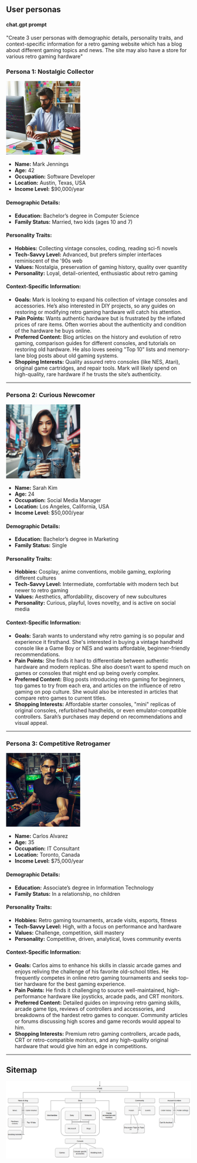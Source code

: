 User personas
---
#### chat.gpt prompt

"Create 3 user personas with demographic details, personality traits, and context-specific information for a retro gaming website which has a blog about different gaming topics and news. The site may also have a store for various retro gaming hardware"
### Persona 1: **Nostalgic Collector**


<img src="Mark.jpeg" alt="42 y.o. Software developer" style="width:40%; height:auto;">

- **Name:** Mark Jennings
- **Age:** 42
- **Occupation:** Software Developer
- **Location:** Austin, Texas, USA
- **Income Level:** $90,000/year

#### Demographic Details:
- **Education:** Bachelor’s degree in Computer Science
- **Family Status:** Married, two kids (ages 10 and 7)

#### Personality Traits:
- **Hobbies:** Collecting vintage consoles, coding, reading sci-fi novels
- **Tech-Savvy Level:** Advanced, but prefers simpler interfaces reminiscent of the '90s web
- **Values:** Nostalgia, preservation of gaming history, quality over quantity
- **Personality:** Loyal, detail-oriented, enthusiastic about retro gaming

#### Context-Specific Information:
- **Goals:** Mark is looking to expand his collection of vintage consoles and accessories. He’s also interested in DIY projects, so any guides on restoring or modifying retro gaming hardware will catch his attention.
- **Pain Points:** Wants authentic hardware but is frustrated by the inflated prices of rare items. Often worries about the authenticity and condition of the hardware he buys online.
- **Preferred Content:** Blog articles on the history and evolution of retro gaming, comparison guides for different consoles, and tutorials on restoring old hardware. He also loves seeing "Top 10" lists and memory-lane blog posts about old gaming systems.
- **Shopping Interests:** Quality assured retro consoles (like NES, Atari), original game cartridges, and repair tools. Mark will likely spend on high-quality, rare hardware if he trusts the site’s authenticity.

---

### Persona 2: **Curious Newcomer**

<img src="Sarah.jpeg" alt="24 y.o. Social Media Manager" style="width:40%; height:auto;">


- **Name:** Sarah Kim
- **Age:** 24
- **Occupation:** Social Media Manager
- **Location:** Los Angeles, California, USA
- **Income Level:** $50,000/year

#### Demographic Details:
- **Education:** Bachelor’s degree in Marketing
- **Family Status:** Single

#### Personality Traits:
- **Hobbies:** Cosplay, anime conventions, mobile gaming, exploring different cultures
- **Tech-Savvy Level:** Intermediate, comfortable with modern tech but newer to retro gaming
- **Values:** Aesthetics, affordability, discovery of new subcultures
- **Personality:** Curious, playful, loves novelty, and is active on social media

#### Context-Specific Information:
- **Goals:** Sarah wants to understand why retro gaming is so popular and experience it firsthand. She's interested in buying a vintage handheld console like a Game Boy or NES and wants affordable, beginner-friendly recommendations.
- **Pain Points:** She finds it hard to differentiate between authentic hardware and modern replicas. She also doesn’t want to spend much on games or consoles that might end up being overly complex.
- **Preferred Content:** Blog posts introducing retro gaming for beginners, top games to try from each era, and articles on the influence of retro gaming on pop culture. She would also be interested in articles that compare retro games to current titles.
- **Shopping Interests:** Affordable starter consoles, "mini" replicas of original consoles, refurbished handhelds, or even emulator-compatible controllers. Sarah’s purchases may depend on recommendations and visual appeal.

---

### Persona 3: **Competitive Retrogamer**

<img src="Carlos.jpeg" alt="35 y.o. IT consultant" style="width:40%; height:auto;">


- **Name:** Carlos Alvarez
- **Age:** 35
- **Occupation:** IT Consultant
- **Location:** Toronto, Canada
- **Income Level:** $75,000/year

#### Demographic Details:
- **Education:** Associate’s degree in Information Technology
- **Family Status:** In a relationship, no children

#### Personality Traits:
- **Hobbies:** Retro gaming tournaments, arcade visits, esports, fitness
- **Tech-Savvy Level:** High, with a focus on performance and hardware
- **Values:** Challenge, competition, skill mastery
- **Personality:** Competitive, driven, analytical, loves community events

#### Context-Specific Information:
- **Goals:** Carlos aims to enhance his skills in classic arcade games and enjoys reliving the challenge of his favorite old-school titles. He frequently competes in online retro gaming tournaments and seeks top-tier hardware for the best gaming experience.
- **Pain Points:** He finds it challenging to source well-maintained, high-performance hardware like joysticks, arcade pads, and CRT monitors.
- **Preferred Content:** Detailed guides on improving retro gaming skills, arcade game tips, reviews of controllers and accessories, and breakdowns of the hardest retro games to conquer. Community articles or forums discussing high scores and game records would appeal to him.
- **Shopping Interests:** Premium retro gaming controllers, arcade pads, CRT or retro-compatible monitors, and any high-quality original hardware that would give him an edge in competitions.

---
## Sitemap

![Sitemap](Sitemap.png)